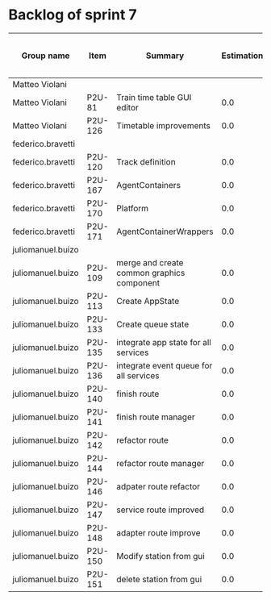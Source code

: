 
# Backlog of sprint 7
|Group name       |Item  |Summary                               |Estimation|Total spent time|Spent time|23 Feb 2025 00:00|24 Feb 2025 00:00|25 Feb 2025 00:00|26 Feb 2025 00:00|27 Feb 2025 00:00|28 Feb 2025 00:00|1 Mar 2025 00:00  |2 Mar 2025 00:00|3 Mar 2025 00:00|4 Mar 2025 00:00|5 Mar 2025 00:00|6 Mar 2025 00:00|
|-----------------|------|--------------------------------------|----------|----------------|----------|-----------------|-----------------|-----------------|-----------------|-----------------|-----------------|------------------|----------------|----------------|----------------|----------------|----------------|
|Matteo Violani   |      |                                      |          |                |28.0      |0.0              |5.0              |0.0              |0.0              |6.0              |10.0             |0.0               |0.0             |0.0             |0.0             |0.0             |0.0             |
|Matteo Violani   |P2U-81|Train time table GUI editor           |0.0       |0.0             |23.0      |                 |                 |                 |                 |6.0              |10.0             |                  |                |                |                |                |                |
|Matteo Violani   |P2U-126|Timetable improvements                |0.0       |0.0             |5.0       |                 |5.0              |                 |                 |                 |                 |                  |                |                |                |                |                |
|federico.bravetti|      |                                      |          |                |22.25     |13.166666666666666|0.0              |0.0              |0.0              |0.0              |0.0              |7.833333333333333 |0.0             |0.0             |0.0             |0.0             |0.0             |
|federico.bravetti|P2U-120|Track definition                      |0.0       |0.0             |4.25      |2.0              |                 |                 |                 |                 |                 |1.0               |                |                |                |                |                |
|federico.bravetti|P2U-167|AgentContainers                       |0.0       |0.0             |6.0       |4.166666666666667|                 |                 |                 |                 |                 |1.8333333333333333|                |                |                |                |                |
|federico.bravetti|P2U-170|Platform                              |0.0       |0.0             |5.0       |3.0              |                 |                 |                 |                 |                 |2.0               |                |                |                |                |                |
|federico.bravetti|P2U-171|AgentContainerWrappers                |0.0       |0.0             |7.0       |4.0              |                 |                 |                 |                 |                 |3.0               |                |                |                |                |                |
|juliomanuel.buizo|      |                                      |          |                |59.0      |0.0              |0.0              |0.0              |7.0              |4.25             |4.5              |9.0               |7.0             |6.0             |8.0             |5.0             |2.5             |
|juliomanuel.buizo|P2U-109|merge and create common graphics component|0.0       |0.0             |11.25     |                 |                 |                 |7.0              |4.25             |                 |                  |                |                |                |                |                |
|juliomanuel.buizo|P2U-113|Create AppState                       |0.0       |0.0             |12.75     |                 |                 |                 |                 |                 |2.5              |4.5               |                |                |                |                |                |
|juliomanuel.buizo|P2U-133|Create queue state                    |0.0       |0.0             |6.5       |                 |                 |                 |                 |                 |2.0              |4.5               |                |                |                |                |                |
|juliomanuel.buizo|P2U-135|integrate app state for all services  |0.0       |0.0             |5.5       |                 |                 |                 |                 |                 |                 |                  |3.5             |2.0             |                |                |                |
|juliomanuel.buizo|P2U-136|integrate event queue for all services|0.0       |0.0             |3.5       |                 |                 |                 |                 |                 |                 |                  |3.5             |                |                |                |                |
|juliomanuel.buizo|P2U-140|finish route                          |0.0       |0.0             |2.0       |                 |                 |                 |                 |                 |                 |                  |                |                |2.0             |                |                |
|juliomanuel.buizo|P2U-141|finish route manager                  |0.0       |0.0             |2.0       |                 |                 |                 |                 |                 |                 |                  |                |                |2.0             |                |                |
|juliomanuel.buizo|P2U-142|refactor route                        |0.0       |0.0             |4.0       |                 |                 |                 |                 |                 |                 |                  |                |2.0             |2.0             |                |                |
|juliomanuel.buizo|P2U-144|refactor route manager                |0.0       |0.0             |4.0       |                 |                 |                 |                 |                 |                 |                  |                |2.0             |2.0             |                |                |
|juliomanuel.buizo|P2U-146|adpater route refactor                |0.0       |0.0             |2.0       |                 |                 |                 |                 |                 |                 |                  |                |                |                |2.0             |                |
|juliomanuel.buizo|P2U-147|service route improved                |0.0       |0.0             |1.0       |                 |                 |                 |                 |                 |                 |                  |                |                |                |1.0             |                |
|juliomanuel.buizo|P2U-148|adapter route improve                 |0.0       |0.0             |2.0       |                 |                 |                 |                 |                 |                 |                  |                |                |                |2.0             |                |
|juliomanuel.buizo|P2U-150|Modify station from gui               |0.0       |0.0             |1.25      |                 |                 |                 |                 |                 |                 |                  |                |                |                |                |1.25            |
|juliomanuel.buizo|P2U-151|delete station from gui               |0.0       |0.0             |1.25      |                 |                 |                 |                 |                 |                 |                  |                |                |                |                |1.25            |
